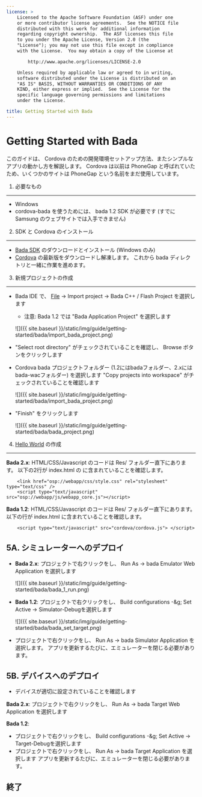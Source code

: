 ```yaml
---
license: >
    Licensed to the Apache Software Foundation (ASF) under one
    or more contributor license agreements.  See the NOTICE file
    distributed with this work for additional information
    regarding copyright ownership.  The ASF licenses this file
    to you under the Apache License, Version 2.0 (the
    "License"); you may not use this file except in compliance
    with the License.  You may obtain a copy of the License at

        http://www.apache.org/licenses/LICENSE-2.0

    Unless required by applicable law or agreed to in writing,
    software distributed under the License is distributed on an
    "AS IS" BASIS, WITHOUT WARRANTIES OR CONDITIONS OF ANY
    KIND, either express or implied.  See the License for the
    specific language governing permissions and limitations
    under the License.

title: Getting Started with Bada
---
```


Getting Started with Bada
=========================

このガイドは、 Cordova のための開発環境セットアップ方法、またシンプルなアプリの動かし方を解説します。 Cordova は以前は PhoneGap と呼ばれていたため、いくつかのサイトは PhoneGap という名前をまだ使用しています。

1. 必要なもの
---------------

- Windows
- cordova-bada を使うためには、 bada 1.2 SDK が必要です (すでに Samsung のウェブサイトでは入手できません)


2. SDK と Cordova のインストール
-------------------------

- [Bada SDK](http://developer.bada.com) のダウンロードとインストール (Windows のみ)
- [Cordova](http://phonegap.com/download) の最新版をダウンロードし解凍します。 これから bada ディレクトリと一緒に作業を進めます。


3. 新規プロジェクトの作成
--------------------
- Bada IDE で、 [File](../../../cordova/file/fileobj/fileobj.html) -> Import project -> Bada C++ / Flash Project を選択します
    - 注意: Bada 1.2 では "Bada Application Project" を選択します

    ![]({{ site.baseurl }}/static/img/guide/getting-started/bada/import_bada_project.png)

- "Select root directory" がチェックされていることを確認し、 Browse ボタンをクリックします
- Cordova bada プロジェクトフォルダー (1.2にはbadaフォルダー、2.xにはbada-wacフォルダー) を選択します "Copy projects into workspace" がチェックされていることを確認します

    ![]({{ site.baseurl }}/static/img/guide/getting-started/bada/import_bada_project.png)

- "Finish" をクリックします

    ![]({{ site.baseurl }}/static/img/guide/getting-started/bada/bada_project.png)


4. [Hello World](../webos/index.html) の作成
--------------

**Bada 2.x**: HTML/CSS/Javascript のコードは Res/ フォルダー直下にあります。 以下の2行が index.html の <head> に含まれていることを確認します。


        <link href="osp://webapp/css/style.css" rel="stylesheet" type="text/css" />
        <script type="text/javascript" src="osp://webapp/js/webapp_core.js"></script>

**Bada 1.2**: HTML/CSS/Javascript のコードは Res/ フォルダー直下にあります。 以下の行が index.html に含まれていることを確認します。

        <script type="text/javascript" src="cordova/cordova.js"> </script>

5A. シミュレーターへのデプロイ
-----------------------

- **Bada 2.x**: プロジェクトで右クリックをし、 Run As -&gt; bada Emulator Web Application を選択します

    ![]({{ site.baseurl }}/static/img/guide/getting-started/bada/bada_1_run.png)

- **Bada 1.2**: プロジェクトで右クリックをし、 Build configurations -&g; Set Active -&gt; Simulator-Debugを選択します

    ![]({{ site.baseurl }}/static/img/guide/getting-started/bada/bada_set_target.png)

- プロジェクトで右クリックをし、 Run As -&gt; bada Simulator Application を選択します。 アプリを更新するたびに、エミュレーターを閉じる必要があります。

5B. デバイスへのデプロイ
--------------------

- デバイスが適切に設定されていることを確認します

**Bada 2.x**: プロジェクトで右クリックをし、 Run As -&gt; bada Target Web Application を選択します

**Bada 1.2**:
- プロジェクトで右クリックをし、 Build configurations -&g; Set Active -> Target-Debugを選択します
- プロジェクトで右クリックをし、 Run As -> bada Target Application を選択します アプリを更新するたびに、エミュレーターを閉じる必要があります。


終了
-----
